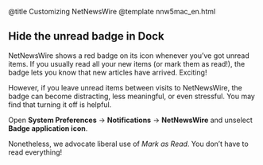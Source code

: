 @title Customizing NetNewsWire
@template nnw5mac_en.html

<!-- more topics to be added as more personalization and customization options become available -->

Hide the unread badge in Dock
-----------------------------

NetNewsWire shows a red badge on its icon whenever you’ve got unread items. If you usually read all your new items (or mark them as read!), the badge lets you know that new articles have arrived. Exciting!

However, if you leave unread items between visits to NetNewsWire, the badge can become distracting, less meaningful, or even stressful. You may find that turning it off is helpful.

Open **System Preferences** → **Notifications** → **NetNewsWire** and unselect **Badge application icon**.

Nonetheless, we advocate liberal use of *Mark as Read*. You don’t have to read everything!
